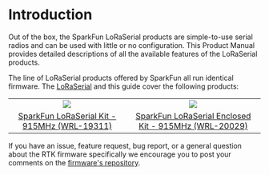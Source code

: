 # Introduction

Out of the box, the SparkFun LoRaSerial products are simple-to-use serial radios and can be used with little or no configuration. This Product Manual provides detailed descriptions of all the available features of the LoRaSerial products.

The line of LoRaSerial products offered by SparkFun all run identical firmware. The [LoRaSerial](https://github.com/sparkfun/SparkFun_LoRaSerial) and this guide cover the following products:

<table class="table table-hover table-striped table-bordered">
  <tr align="center">
   <td><a href="https://www.sparkfun.com/products/19311"><img src="https://cdn.sparkfun.com//assets/parts/1/8/9/4/0/19311-SparkFun_LoRaSerial_Kit_-_915MHz-01.jpg"></a></td>
   <td><a href="https://www.sparkfun.com/products/20029"><img src="https://cdn.sparkfun.com//assets/parts/1/8/9/4/0/19311-SparkFun_LoRaSerial_Kit_-_915MHz-01.jpg"></a></td>
  </tr>
  <tr align="center">
    <td><a href="https://www.sparkfun.com/products/19311">SparkFun LoRaSerial Kit - 915MHz (WRL-19311)</a></td>
    <td><a href="https://www.sparkfun.com/products/20029">SparkFun LoRaSerial Enclosed Kit - 915MHz (WRL-20029)</a></td>
  </tr>
</table>

If you have an issue, feature request, bug report, or a general question about the RTK firmware specifically we encourage you to post your comments on the [firmware's repository](https://github.com/sparkfun/SparkFun_LoRaSerial/issues).